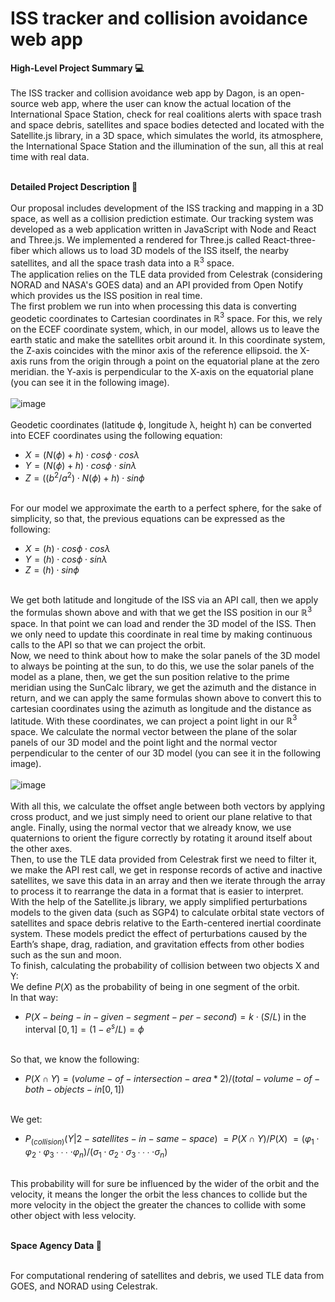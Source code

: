 # ISS tracker and collision avoidance web app

**High-Level Project Summary 💻** <br><br>
The ISS tracker and collision avoidance web app by Dagon, is an open-source web app, where the user can know the actual location of the International Space Station, check for real coalitions alerts with space trash and space debris, satellites and space bodies detected and located with the Satellite.js library, in a 3D space, which simulates the world, its atmosphere,  the International Space Station and the illumination of the sun, all this at real time with real data. <br><br>

**Detailed Project Description 🤖** <br><br>
Our proposal includes development of the ISS tracking and mapping in a 3D space, as well as a collision prediction estimate. Our tracking system was developed as a web application written in JavaScript with Node and React and Three.js. We implemented a rendered for Three.js called React-three-fiber which allows us to load 3D models of the ISS itself, the nearby satellites, and all the space trash data into a $ℝ^3$ space. <br>
The application relies on the TLE data provided from Celestrak (considering NORAD and NASA's GOES data) and an API provided from Open Notify which provides us the ISS position in real time. <br>
The first problem we run into when processing this data is converting geodetic coordinates to Cartesian coordinates in $ℝ^3$ space. For this, we rely on the ECEF coordinate system, which, in our model, allows us to leave the earth static and make the satellites orbit around it. In this coordinate system, the Z-axis coincides with the minor axis of the reference ellipsoid. the X-axis runs from the origin through a point on the equatorial plane at the zero meridian. the Y-axis is perpendicular to the X-axis on the equatorial plane (you can see it in the following image). <br><br>
![image](https://user-images.githubusercontent.com/84588180/193464886-cdcddc55-021b-4158-9b2c-564798be3f46.png) <br><br>
Geodetic coordinates (latitude ϕ, longitude λ, height h) can be converted into ECEF coordinates using the following equation: <br>
- $X = (N(ϕ) + h)⋅cosϕ⋅cosλ$
- $Y = (N(ϕ) + h)⋅cosϕ⋅sinλ$
- $Z = ((b^2/a^2)⋅N(ϕ) + h)⋅sinϕ$ <br><br>

For our model we approximate the earth to a perfect sphere, for the sake of simplicity, so that, the previous equations can be expressed as the following:
- $X = (h)⋅cosϕ⋅cosλ$
- $Y = (h)⋅cosϕ⋅sinλ$
- $Z = (h)⋅sinϕ$ <br><br>

We get both latitude and longitude of the ISS via an API call, then we apply the formulas shown above and with that we get the ISS position in our $ℝ^3$ space. In that point we can load and render the 3D model of the ISS. Then we only need to update this coordinate in real time by making continuous calls to the API so that we can project the orbit. <br>
Now, we need to think about how to make the solar panels of the 3D model to always be pointing at the sun, to do this, we use the solar panels of the model as a plane, then, we get the sun position relative to the prime meridian using the SunCalc library, we get the azimuth and the distance in return, and we can apply the same formulas shown above to convert this to cartesian coordinates using the azimuth as longitude and the distance as latitude. With these coordinates, we can project a point light in our $ℝ^3$ space. We calculate the normal vector between the plane of the solar panels of our 3D model and the point light and the normal vector perpendicular to the center of our 3D model (you can see it in the following image). <br><br>
![image](https://user-images.githubusercontent.com/84588180/193465246-afa98164-ff53-44b7-9e86-393a3591b1cf.png) <br><br>
With all this, we calculate the offset angle between both vectors by applying cross product, and we just simply need to orient our plane relative to that angle. Finally, using the normal vector that we already know, we use quaternions to orient the figure correctly by rotating it around itself about the other axes. <br>
Then, to use the TLE data provided from Celestrak first we need to filter it, we make the API rest call, we get in response records of active and inactive satellites, we save this data in an array and then we iterate through the array to process it to rearrange the data in a format that is easier to interpret. <br>
With the help of the Satellite.js library, we apply simplified perturbations models to the given data (such as SGP4) to calculate orbital state vectors of satellites and space debris relative to the Earth-centered inertial coordinate system. These models predict the effect of perturbations caused by the Earth’s shape, drag, radiation, and gravitation effects from other bodies such as the sun and moon. <br>
To finish, calculating the probability of collision between two objects X and Y: <br>
We define $P(X)$ as the probability of being in one segment of the orbit. <br>
In that way:
- $P(X-being-in-given-segment-per-second) = k⋅(S/L)$ in the interval $[0, 1] = (1 - e^s/L) = ϕ$ <br><br>

So that, we know the following:
- $P(X∩Y) = (volume-of-intersection-area * 2)/(total-volume-of-both-objects-in [0, 1])$ <br><br>

We get:
- $P_(collision)(Y | 2-satellites-in-same-space)$ $= P(X∩Y)/P(X)$ $= (φ_1 ⋅ φ_2 ⋅ φ_3∙∙∙ ⋅ φ_n) / (σ_1 ⋅ σ_2 ⋅ σ_3∙∙∙ ⋅ σ_n)$ <br><br>

This probability will for sure be influenced by the wider of the orbit and the velocity, it means the longer the orbit the less chances to collide but the more velocity in the object the greater the chances to collide with some other object with less velocity. <br><br>

**Space Agency Data 🚀** <br><br>

For computational rendering of satellites and debris, we used TLE data from GOES, and NORAD using Celestrak.


